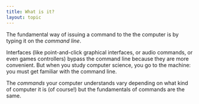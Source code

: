```yaml
---
title: What is it?
layout: topic
---
```



The fundamental way of issuing a command to the the computer is by
typing it on the _command line_.

Interfaces (like point-and-click graphical interfaces, or audio commands, or
even games controllers) bypass the command line because they are more convenient. But when you study computer science, you go to the machine: you must get familiar with the command line.

The _commands_ your computer understands vary depending on what kind of computer it is (of course!) but the fundamentals of commands are the same.
